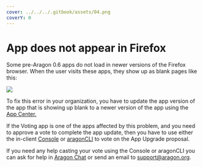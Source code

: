 ```yaml
---
cover: ../../../.gitbook/assets/04.png
coverY: 0
---
```


# App does not appear in Firefox

Some pre-Aragon 0.6 apps do not load in newer versions of the Firefox browser. When the user visits these apps, they show up as blank pages like this:

![](https://d33v4339jhl8k0.cloudfront.net/docs/assets/5c98a4fe0428633d2cf3fcf7/images/5e750f8e2c7d3a7e9ae98791/file-3c4P5am8OL.png)

To fix this error in your organization, you have to update the app version of the app that is showing up blank to a newer version of the app using the [App Center. ](../../../users/products/aragon-client/app-center.md)

If the Voting app is one of the apps affected by this problem, and you need to approve a vote to complete the app update, then you have to use either the in-client [Console](https://github.com/aragon/aragon/blob/master/docs/CONSOLE.md#power-user-console) or [aragonCLI](../../../developers/tools/aragoncli/) to vote on the App Upgrade proposal.&#x20;

If you need any help casting your vote using the Console or aragonCLI you can ask for help in [Aragon Chat](https://aragon.chat) or send an email to [support@aragon.org](https://secure.helpscout.net/mailbox/b3f2f8de3c191a09/2804751/).
